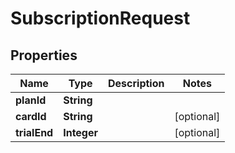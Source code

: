 

# SubscriptionRequest

## Properties

Name | Type | Description | Notes
------------ | ------------- | ------------- | -------------
**planId** | **String** |  | 
**cardId** | **String** |  |  [optional]
**trialEnd** | **Integer** |  |  [optional]




